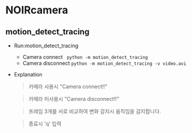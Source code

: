 # NOIRcamera 
## motion_detect_tracing

+ Run:motion_detect_tracing
    + Camera connect
       ``` python -m motion_detect_tracing```
    + Camera disconnect
        ```python -m motion_detect_tracing -v video.avi```

+ Explanation
    > 카메라 사용시 "Camera connect!!"

    > 카메라 미사용시 "Camera disconnect!!"

    > 프레임 3개를 서로 비교하여 변화 감지시 움직임을 감지합니다.
    
    > 종료시 'q' 입력




